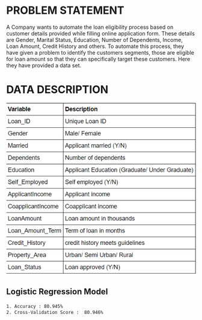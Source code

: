 # PROBLEM STATEMENT

A Company wants to automate the loan eligibility process based on customer details provided while filling online application form. These details are Gender, Marital Status, Education, Number of Dependents, Income, Loan Amount, Credit History and others. To automate this process, they have given a problem to identify the customers segments, those are eligible for loan amount so that they can specifically target these customers. Here they have provided a data set.


# DATA DESCRIPTION

![alt_text](data_description.PNG)

## Logistic Regression Model

    1. Accuracy : 80.945%
    2. Cross-Validation Score :  80.946%


